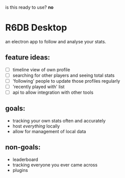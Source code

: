 is this ready to use? **no**

# R6DB Desktop
an electron app to follow and analyse your stats.

## feature ideas:  

 - [ ] timeline view of own profile
 - [ ] searching for other players and seeing total stats
 - [ ] 'following' people to update those profiles regularly
 - [ ] 'recently played with' list
 - [ ] api to allow integration with other tools

## goals:
 - tracking your own stats often and accurately
 - host *everything* locally
 - allow for management of local data

## non-goals:
 - leaderboard
 - tracking everyone you ever came across
 - plugins
